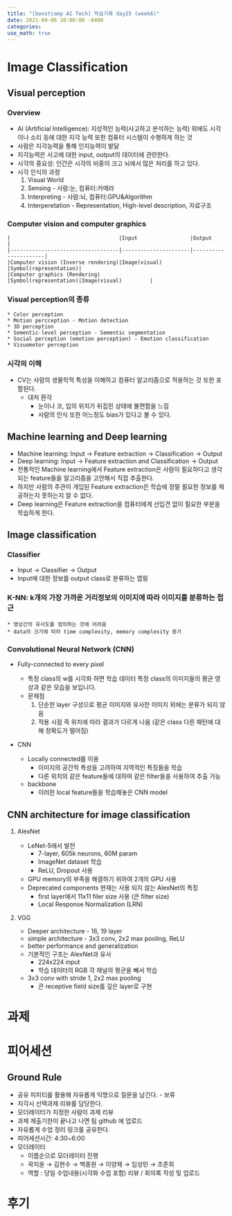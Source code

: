 ```yaml
---
title: "[boostcamp AI Tech] 학습기록 day25 (week6)"
date: 2021-09-06 20:00:00 -0400
categories:
use_math: true
---
```


# Image Classification
## Visual perception
### Overview
* AI (Artificial Intelligence): 지성적인 능력(사고하고 분석하는 능력) 외에도 시각이나 소리 등에 대한 지각 능력 또한 컴퓨터 시스템이 수행하게 하는 것
* 사람은 지각능력을 통해 인지능력이 발달
* 지각능력은 사고에 대한 input, output의 데이터에 관련한다.
* 시각의 중요성: 인간은 시각의 비중이 크고 뇌에서 많은 처리를 하고 있다.
* 시각 인식의 과정
    1. Visual World
    2. Sensing - 사람:눈, 컴퓨터:카메라
    3. Interpreting - 사람:뇌, 컴퓨터:GPU&Algorithm
    4. Interperetation - Representation, High-level description, 자료구조


### Computer vision and computer graphics
    |                                   |Input                 |Output                |
    |-----------------------------------|----------------------|----------------------|
    |Computer vision (Inverse rendering)|Image(visual)         |Symbol(representation)|
    |Computer graphics (Rendering)      |Symbol(representation)|Image(visual)         |

### Visual perception의 종류
    * Color perception
    * Motion percception - Motion detection
    * 3D perception
    * Sementic-level perception - Sementic segmentation
    * Social perception (emotion perception) - Emotion classification
    * Visuomotor perception

### 시각의 이해
* CV는 사람의 생물학적 특성을 이해하고 컴퓨터 알고리즘으로 적용하는 것 또한 포함된다.
    * 대처 환각
        * 눈이나 코, 입의 위치가 뒤집힌 상태에 불편함을 느낌
        * 사람의 인식 또한 어느정도 bias가 있다고 볼 수 있다.

## Machine learning and Deep learning
* Machine learning: Input -> Feature extraction -> Classification -> Output
* Deep learning: Input -> Feature extraction and Classification -> Output
* 전통적인 Machine learning에서 Feature extraction은 사람이 필요하다고 생각되는 feature들을 알고리즘을 고안해서 직접 추출한다.
* 하지만 사람의 주관이 개입된 Feature extraction은 학습에 정말 필요한 정보를 제공하는지 못하는지 알 수 없다.
* Deep learning은 Feature extraction을 컴퓨터에게 선입견 없이 필요한 부분을 학습하게 한다.

## Image classification
### Classifier
* Input -> Classifier -> Output
* Input에 대한 정보를 output class로 분류하는 맵핑


### K-NN: k개의 가장 가까운 거리정보의 이미지에 따라 이미지를 분류하는 접근
    * 영상간의 유사도를 정의하는 것에 어려움
    * data의 크기에 따라 time complexity, memory complexity 증가

### Convolutional Neural Network (CNN)
* Fully-connected to every pixel
    * 특정 class의 w를 시각화 하면 학습 데이터 특정 class의 이미지들의 평균 영상과 같은 모습을 보입니다. 
    * 문제점
        1. 단순한 layer 구성으로 평균 이미지와 유사한 이미지 외에는 분류가 되지 않음
        2. 적용 시점 즉 위치에 따라 결과가 다르게 나옴 (같은 class 다른 패턴에 대해 정확도가 떨어짐)

* CNN
    * Locally connected를 이용 
        * 이미지의 공간적 특성을 고려하여 지역적인 특징들을 학습
        * 다른 위치의 같은 feature들에 대하여 같은 filter들을 사용하여 추출 가능
    * backbone
        * 이러한 local feature들을 학습해놓은 CNN model

## CNN architecture for image classification
1. AlexNet
    * LeNet-5에서 발전
        * 7-layer, 605k neurons, 60M param
        * ImageNet dataset 학습
        * ReLU, Dropout 사용
    * GPU memory의 부족을 해결하기 위하여 2개의 GPU 사용
    * Deprecated components 현재는 사용 되지 않는 AlexNet의 특징
        * first layer에서 11x11 filer size 사용 (큰 filter size)
        * Local Response Normalization (LRN)

2. VGG
    * Deeper architecture - 16, 19 layer
    * simple architecture - 3x3 conv, 2x2 max pooling, ReLU
    * better performance and generalization
    * 기본적인 구조는 AlexNet과 유사
        * 224x224 input
        * 학습 데이터의 RGB 각 채널의 평균을 빼서 학습
    * 3x3 conv with stride 1, 2x2 max pooling
        * 큰 receptive field size를 깊은 layer로 구현

# 과제

# 피어세션
## Ground Rule
- 공유 피피티를 활용해 자유롭게 익명으로 질문을 남긴다. - 보류
- 지각시 선택과제 리뷰를 담당한다.
- 모더레이터가 지정한 사람이 과제 리뷰
- 과제 제출기한이 끝나고 나면 팀 github 에 업로드
- 자유롭게 수업 정리 링크를 공유한다.
- 피어세션시간: 4:30~6:00
- 모더레이터
    - 이름순으로 모더레이터 진행
    - 곽지윤 → 김현수 → 백종원 → 이양재 → 임성민 → 조준희
    - 역할 : 당일 수업내용(시각화 수업 포함) 리뷰 / 회의록 작성 및 업로드

# 후기